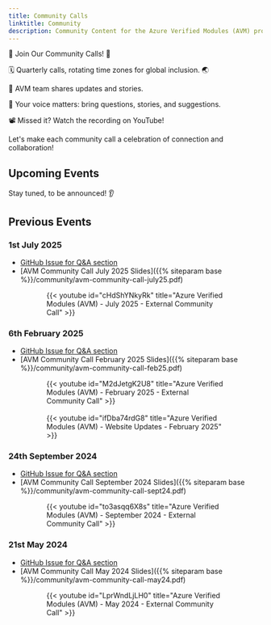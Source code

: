 ```yaml
---
title: Community Calls
linktitle: Community
description: Community Content for the Azure Verified Modules (AVM) program
---
```


🎉 Join Our Community Calls! 🎉

🗓️ Quarterly calls, rotating time zones for global inclusion. 🌏

🌟 AVM team shares updates and stories.

🎤 Your voice matters: bring questions, stories, and suggestions.

📽️ Missed it? Watch the recording on YouTube!

Let's make each community call a celebration of connection and collaboration!

## Upcoming Events

Stay tuned, to be announced! 👂

## Previous Events

### 1st July 2025

<!-- - [Registration](https://msit.events.teams.microsoft.com/event/67b709f3-b3b5-4b5d-943e-34fe22714bf2@72f988bf-86f1-41af-91ab-2d7cd011db47) -->
- [GitHub Issue for Q&A section](https://github.com/zojovano/azure-verified-modules-copy/issues/2109)
- [AVM Community Call July 2025 Slides]({{% siteparam base %}}/community/avm-community-call-july25.pdf)

<div style="width:70%; margin: 0 auto;">
{{< youtube id="cHdShYNkyRk" title="Azure Verified Modules (AVM) - July 2025 - External Community Call" >}}
</div>

### 6th February 2025

<!-- - [Registration](https://msit.events.teams.microsoft.com/event/5c5ccd0d-4993-44b7-9075-700901263276@72f988bf-86f1-41af-91ab-2d7cd011db47) -->
- [GitHub Issue for Q&A section](https://github.com/zojovano/azure-verified-modules-copy/issues/1793)
- [AVM Community Call February 2025 Slides]({{% siteparam base %}}/community/avm-community-call-feb25.pdf)

<div style="width:70%; margin: 0 auto;">
{{< youtube id="M2dJetgK2U8" title="Azure Verified Modules (AVM) - February 2025 - External Community Call" >}}
</div>

<br>

<div style="width:70%; margin: 0 auto;">
{{< youtube id="ifDba74rdG8" title="Azure Verified Modules (AVM) - Website Updates - February 2025" >}}
</div>

### 24th September 2024

<!-- - [Registration](https://msit.events.teams.microsoft.com/event/74fc1d31-fc02-411d-bb3c-a4969833d178@72f988bf-86f1-41af-91ab-2d7cd011db47) -->
- [GitHub Issue for Q&A section](https://github.com/zojovano/azure-verified-modules-copy/issues/1387)
- [AVM Community Call September 2024 Slides]({{% siteparam base %}}/community/avm-community-call-sept24.pdf)

<div style="width:70%; margin: 0 auto;">
{{< youtube id="to3asqq6X8s" title="Azure Verified Modules (AVM) - September 2024 - External Community Call" >}}
</div>

### 21st May 2024

<!-- - [Registration](https://msit.events.teams.microsoft.com/event/0934dbca-3fc0-4a0e-a13f-c4c9dc68889b@72f988bf-86f1-41af-91ab-2d7cd011db47) -->
- [GitHub Issue for Q&A section](https://github.com/zojovano/azure-verified-modules-copy/issues/859)
- [AVM Community Call May 2024 Slides]({{% siteparam base %}}/community/avm-community-call-may24.pdf)

<div style="width:70%; margin: 0 auto;">
{{< youtube id="LprWndLjLH0" title="Azure Verified Modules (AVM) - May 2024 - External Community Call" >}}
</div>
